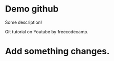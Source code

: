 # Demo github

Some description!

Git tutorial on Youtube by freecodecamp.

# Add something changes.